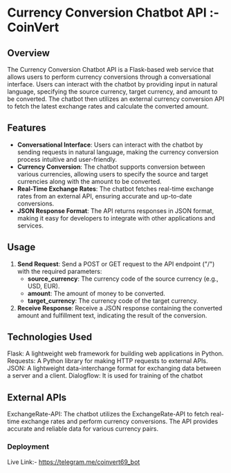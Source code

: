 # Currency Conversion Chatbot API :- CoinVert

## Overview

The Currency Conversion Chatbot API is a Flask-based web service that allows users to perform currency conversions through a conversational interface. Users can interact with the chatbot by providing input in natural language, specifying the source currency, target currency, and amount to be converted. The chatbot then utilizes an external currency conversion API to fetch the latest exchange rates and calculate the converted amount.

## Features

- **Conversational Interface**: Users can interact with the chatbot by sending requests in natural language, making the currency conversion process intuitive and user-friendly.
- **Currency Conversion**: The chatbot supports conversion between various currencies, allowing users to specify the source and target currencies along with the amount to be converted.
- **Real-Time Exchange Rates**: The chatbot fetches real-time exchange rates from an external API, ensuring accurate and up-to-date conversions.
- **JSON Response Format**: The API returns responses in JSON format, making it easy for developers to integrate with other applications and services.

## Usage

1. **Send Request**: Send a POST or GET request to the API endpoint ("/") with the required parameters:
   - **source_currency**: The currency code of the source currency (e.g., USD, EUR).
   - **amount**: The amount of money to be converted.
   - **target_currency**: The currency code of the target currency.
2. **Receive Response**: Receive a JSON response containing the converted amount and fulfillment text, indicating the result of the conversion.

## Technologies Used
Flask: A lightweight web framework for building web applications in Python.
Requests: A Python library for making HTTP requests to external APIs.
JSON: A lightweight data-interchange format for exchanging data between a server and a client.
Dialogflow: It is used for training of the chatbot

## External APIs
ExchangeRate-API: The chatbot utilizes the ExchangeRate-API to fetch real-time exchange rates and perform currency conversions. The API provides accurate and reliable data for various currency pairs.

### Deployment
Live Link:- https://telegram.me/coinvert69_bot
